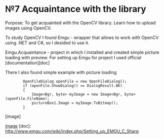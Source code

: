 # №7 Acquaintance with the library
Purpose: To get acquainted with the OpenCV library. Learn how to upload images using OpenCV.

To study OpenCV I found Emgu - wrapper that allows to work with OpenCV using .NET and C#, so I desided to use it.

Emgu.Acquaintance - project in which I installed and created simple picture loading with preview.
For setting up Emgu for project I used official  [documentation][doc]

There I also found simple example with picture loading

            OpenFileDialog openFile = new OpenFileDialog();
            if (openFile.ShowDialog() == DialogResult.OK)
            {
                Image<Bgr, byte> myImage = new Image<Bgr, byte>(openFile.FileName);
                pictureBox1.Image = myImage.ToBitmap();
            }
            
[image]
            
            
[image](./pictures/1.jpg)
[doc]: <http://www.emgu.com/wiki/index.php/Setting_up_EMGU_C_Sharp>
